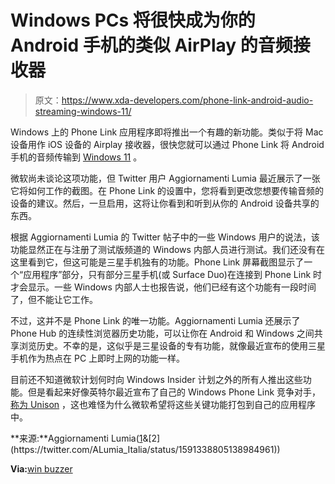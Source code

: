 # Windows PCs 将很快成为你的 Android 手机的类似 AirPlay 的音频接收器

> 原文：<https://www.xda-developers.com/phone-link-android-audio-streaming-windows-11/>

Windows 上的 Phone Link 应用程序即将推出一个有趣的新功能。类似于将 Mac 设备用作 iOS 设备的 Airplay 接收器，很快您就可以通过 Phone Link 将 Android 手机的音频传输到 [Windows 11](https://www.xda-developers.com/windows-11/) 。

微软尚未谈论这项功能，但 Twitter 用户 Aggiornamenti Lumia 最近展示了一张它将如何工作的截图。在 Phone Link 的设置中，您将看到更改您想要传输音频的设备的建议。然后，一旦启用，这将让你看到和听到从你的 Android 设备共享的东西。

根据 Aggiornamenti Lumia 的 Twitter 帖子中的一些 Windows 用户的说法，该功能显然正在与注册了测试版频道的 Windows 内部人员进行测试。我们还没有在这里看到它，但这可能是三星手机独有的功能。Phone Link 屏幕截图显示了一个“应用程序”部分，只有部分三星手机(或 Surface Duo)在连接到 Phone Link 时才会显示。一些 Windows 内部人士也报告说，他们已经有这个功能有一段时间了，但不能让它工作。

不过，这并不是 Phone Link 的唯一功能。Aggiornamenti Lumia 还展示了 Phone Hub 的连续性浏览器历史功能，可以让你在 Android 和 Windows 之间共享浏览历史。不幸的是，这似乎是三星设备的专有功能，就像最近宣布的使用三星手机作为热点在 PC 上即时上网的功能一样。

目前还不知道微软计划何时向 Windows Insider 计划之外的所有人推出这些功能。但是看起来好像英特尔最近宣布了自己的 Windows Phone Link 竞争对手，[称为 Unison](https://www.xda-developers.com/intel-unison-announced/) ，这也难怪为什么微软希望将这些关键功能打包到自己的应用程序中。

**来源:**Aggiornamenti Lumia([1](https://twitter.com/ALumia_Italia/status/1591403279053115392?)&[2](https://twitter.com/ALumia_Italia/status/1591338805138984961))

**Via:**[win buzzer](https://winbuzzer.com/2022/11/15/microsoft-adds-phone-link-audio-streaming-to-windows-11-xcxwbn/)